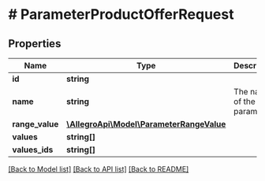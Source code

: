 # # ParameterProductOfferRequest

## Properties

Name | Type | Description | Notes
------------ | ------------- | ------------- | -------------
**id** | **string** |  | [optional]
**name** | **string** | The name of the parameter. | [optional]
**range_value** | [**\AllegroApi\Model\ParameterRangeValue**](ParameterRangeValue.md) |  | [optional]
**values** | **string[]** |  | [optional]
**values_ids** | **string[]** |  | [optional]

[[Back to Model list]](../../README.md#models) [[Back to API list]](../../README.md#endpoints) [[Back to README]](../../README.md)
